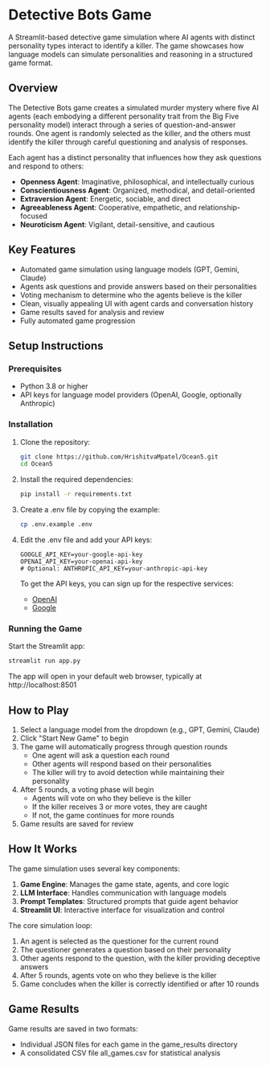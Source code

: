 # Detective Bots Game

A Streamlit-based detective game simulation where AI agents with distinct personality types interact to identify a killer. The game showcases how language models can simulate personalities and reasoning in a structured game format.

## Overview

The Detective Bots game creates a simulated murder mystery where five AI agents (each embodying a different personality trait from the Big Five personality model) interact through a series of question-and-answer rounds. One agent is randomly selected as the killer, and the others must identify the killer through careful questioning and analysis of responses.

Each agent has a distinct personality that influences how they ask questions and respond to others:

- **Openness Agent**: Imaginative, philosophical, and intellectually curious
- **Conscientiousness Agent**: Organized, methodical, and detail-oriented
- **Extraversion Agent**: Energetic, sociable, and direct
- **Agreeableness Agent**: Cooperative, empathetic, and relationship-focused
- **Neuroticism Agent**: Vigilant, detail-sensitive, and cautious

## Key Features

- Automated game simulation using language models (GPT, Gemini, Claude)
- Agents ask questions and provide answers based on their personalities
- Voting mechanism to determine who the agents believe is the killer
- Clean, visually appealing UI with agent cards and conversation history
- Game results saved for analysis and review
- Fully automated game progression

## Setup Instructions

### Prerequisites

- Python 3.8 or higher
- API keys for language model providers (OpenAI, Google, optionally Anthropic)

### Installation

1. Clone the repository:

   ```bash
   git clone https://github.com/HrishitvaMpatel/Ocean5.git
   cd Ocean5
   ```

2. Install the required dependencies:

   ```bash
   pip install -r requirements.txt
   ```

3. Create a .env file by copying the example:

   ```bash
   cp .env.example .env
   ```

4. Edit the .env file and add your API keys:
   ```
   GOOGLE_API_KEY=your-google-api-key
   OPENAI_API_KEY=your-openai-api-key
   # Optional: ANTHROPIC_API_KEY=your-anthropic-api-key
   ```
   To get the API keys, you can sign up for the respective services:
   - [OpenAI](https://platform.openai.com/signup)
   - [Google](https://aistudio.google.com/apikey)

### Running the Game

Start the Streamlit app:

```bash
streamlit run app.py
```

The app will open in your default web browser, typically at http://localhost:8501

## How to Play

1. Select a language model from the dropdown (e.g., GPT, Gemini, Claude)
2. Click "Start New Game" to begin
3. The game will automatically progress through question rounds
   - One agent will ask a question each round
   - Other agents will respond based on their personalities
   - The killer will try to avoid detection while maintaining their personality
4. After 5 rounds, a voting phase will begin
   - Agents will vote on who they believe is the killer
   - If the killer receives 3 or more votes, they are caught
   - If not, the game continues for more rounds
5. Game results are saved for review

## How It Works

The game simulation uses several key components:

1. **Game Engine**: Manages the game state, agents, and core logic
2. **LLM Interface**: Handles communication with language models
3. **Prompt Templates**: Structured prompts that guide agent behavior
4. **Streamlit UI**: Interactive interface for visualization and control

The core simulation loop:

1. An agent is selected as the questioner for the current round
2. The questioner generates a question based on their personality
3. Other agents respond to the question, with the killer providing deceptive answers
4. After 5 rounds, agents vote on who they believe is the killer
5. Game concludes when the killer is correctly identified or after 10 rounds

## Game Results

Game results are saved in two formats:

- Individual JSON files for each game in the game_results directory
- A consolidated CSV file all_games.csv for statistical analysis
